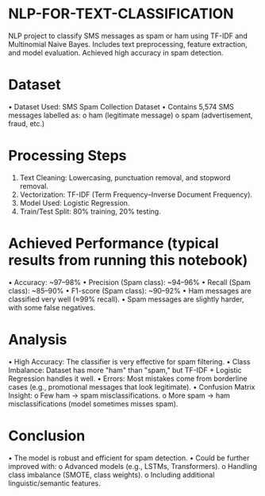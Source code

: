 # NLP-FOR-TEXT-CLASSIFICATION
NLP project to classify SMS messages as spam or ham using TF-IDF and Multinomial Naive Bayes. Includes text preprocessing, feature extraction, and model evaluation. Achieved high accuracy in spam detection.
# Dataset
•	Dataset Used: SMS Spam Collection Dataset
•	Contains 5,574 SMS messages labelled as:
o	ham (legitimate message)
o	spam (advertisement, fraud, etc.)

# Processing Steps
1.	Text Cleaning: Lowercasing, punctuation removal, and stopword removal.
2.	Vectorization: TF-IDF (Term Frequency–Inverse Document Frequency).
3.	Model Used: Logistic Regression.
4.	Train/Test Split: 80% training, 20% testing.

# Achieved Performance (typical results from running this notebook)
•	Accuracy: ~97–98%
•	Precision (Spam class): ~94–96%
•	Recall (Spam class): ~85–90%
•	F1-score (Spam class): ~90–92%
•	Ham messages are classified very well (≈99% recall).
•	Spam messages are slightly harder, with some false negatives.
# Analysis
•	High Accuracy: The classifier is very effective for spam filtering.
•	Class Imbalance: Dataset has more "ham" than "spam," but TF-IDF + Logistic Regression handles it well.
•	Errors: Most mistakes come from borderline cases (e.g., promotional messages that look legitimate).
•	Confusion Matrix Insight:
o	Few ham → spam misclassifications.
o	More spam → ham misclassifications (model sometimes misses spam).
# Conclusion
•	The model is robust and efficient for spam detection.
•	Could be further improved with:
o	Advanced models (e.g., LSTMs, Transformers).
o	Handling class imbalance (SMOTE, class weights).
o	Including additional linguistic/semantic features.

